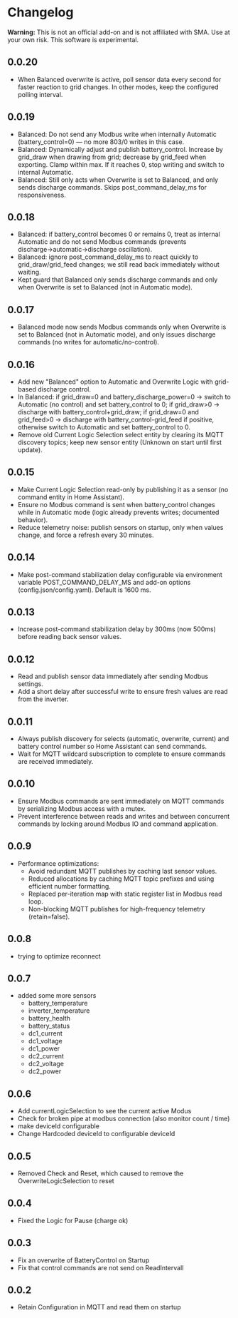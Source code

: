 # Changelog
**Warning:** This is not an official add-on and is not affiliated with SMA. Use at your own risk. This software is experimental.

## 0.0.20
- When Balanced overwrite is active, poll sensor data every second for faster reaction to grid changes. In other modes, keep the configured polling interval.

## 0.0.19
- Balanced: Do not send any Modbus write when internally Automatic (battery_control=0) — no more 803/0 writes in this case.
- Balanced: Dynamically adjust and publish battery_control. Increase by grid_draw when drawing from grid; decrease by grid_feed when exporting. Clamp within max. If it reaches 0, stop writing and switch to internal Automatic.
- Balanced: Still only acts when Overwrite is set to Balanced, and only sends discharge commands. Skips post_command_delay_ms for responsiveness.

## 0.0.18
- Balanced: if battery_control becomes 0 or remains 0, treat as internal Automatic and do not send Modbus commands (prevents discharge→automatic→discharge oscillation).
- Balanced: ignore post_command_delay_ms to react quickly to grid_draw/grid_feed changes; we still read back immediately without waiting.
- Kept guard that Balanced only sends discharge commands and only when Overwrite is set to Balanced (not in Automatic mode).

## 0.0.17
- Balanced mode now sends Modbus commands only when Overwrite is set to Balanced (not in Automatic mode), and only issues discharge commands (no writes for automatic/no-control).

## 0.0.16
- Add new "Balanced" option to Automatic and Overwrite Logic with grid-based discharge control.
- In Balanced: if grid_draw=0 and battery_discharge_power=0 → switch to Automatic (no control) and set battery_control to 0; if grid_draw>0 → discharge with battery_control+grid_draw; if grid_draw=0 and grid_feed>0 → discharge with battery_control-grid_feed if positive, otherwise switch to Automatic and set battery_control to 0.
- Remove old Current Logic Selection select entity by clearing its MQTT discovery topics; keep new sensor entity (Unknown on start until first update).

## 0.0.15
- Make Current Logic Selection read-only by publishing it as a sensor (no command entity in Home Assistant).
- Ensure no Modbus command is sent when battery_control changes while in Automatic mode (logic already prevents writes; documented behavior).
- Reduce telemetry noise: publish sensors on startup, only when values change, and force a refresh every 30 minutes.

## 0.0.14
- Make post-command stabilization delay configurable via environment variable POST_COMMAND_DELAY_MS and add-on options (config.json/config.yaml). Default is 1600 ms.

## 0.0.13
- Increase post-command stabilization delay by 300ms (now 500ms) before reading back sensor values.

## 0.0.12
- Read and publish sensor data immediately after sending Modbus settings.
- Add a short delay after successful write to ensure fresh values are read from the inverter.

## 0.0.11
- Always publish discovery for selects (automatic, overwrite, current) and battery control number so Home Assistant can send commands.
- Wait for MQTT wildcard subscription to complete to ensure commands are received immediately.

## 0.0.10
- Ensure Modbus commands are sent immediately on MQTT commands by serializing Modbus access with a mutex.
- Prevent interference between reads and writes and between concurrent commands by locking around Modbus IO and command application.

## 0.0.9
- Performance optimizations:
  - Avoid redundant MQTT publishes by caching last sensor values.
  - Reduced allocations by caching MQTT topic prefixes and using efficient number formatting.
  - Replaced per-iteration map with static register list in Modbus read loop.
  - Non-blocking MQTT publishes for high-frequency telemetry (retain=false).

## 0.0.8
- trying to optimize reconnect

## 0.0.7
- added some more sensors
  - battery_temperature
  - inverter_temperature
  - battery_health
  - battery_status
  - dc1_current
  - dc1_voltage
  - dc1_power
  - dc2_current
  - dc2_voltage
  - dc2_power

## 0.0.6
- Add currentLogicSelection to see the current active Modus
- Check for broken pipe at modbus connection (also monitor count / time)
- make deviceId configurable
- Change Hardcoded deviceId to configurable deviceId

## 0.0.5
- Removed Check and Reset, which caused to remove the OverwriteLogicSelection to reset

## 0.0.4
- Fixed the Logic for Pause (charge ok)

## 0.0.3
- Fix an overwrite of BatteryControl on Startup
- Fix that control commands are not send on ReadIntervall

## 0.0.2
- Retain Configuration in MQTT and read them on startup

